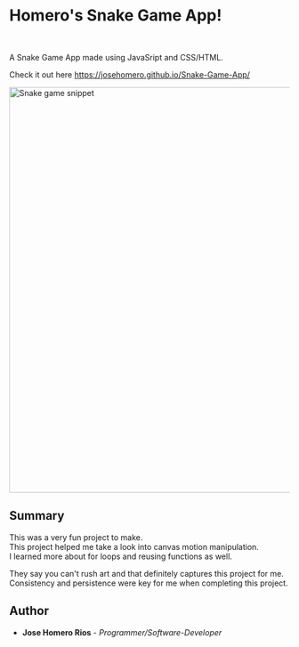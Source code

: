 # Homero's Snake Game App!

<br>

A Snake Game App made using JavaSript and CSS/HTML.

Check it out here https://josehomero.github.io/Snake-Game-App/

<img width="729" alt="Snake game snippet" src="https://user-images.githubusercontent.com/58618050/86426335-45c9e200-bc9c-11ea-88ea-66bb9b14ab1e.PNG">

## Summary

This was a very fun project to make. This project helped me take a look into canvas motion manipulation. I learned more about for loops and reusing functions as well.

They say you can't rush art and that definitely captures this project for me. Consistency and persistence were key for me when completing this project.

## Author

* **Jose Homero Rios** - *Programmer/Software-Developer*